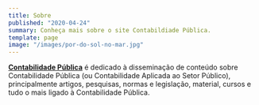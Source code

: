 ```yaml
---
title: Sobre
published: "2020-04-24"
summary: Conheça mais sobre o site Contabildiade Pública.
template: page
image: "/images/por-do-sol-no-mar.jpg"
---
```


**[Contabilidade Pública](/)** é dedicado à disseminação de conteúdo sobre Contabilidade Pública (ou Contabilidade Aplicada ao Setor Público), principalmente artigos, pesquisas, normas e legislação, material, cursos e tudo o mais ligado à Contabilidade Pública.